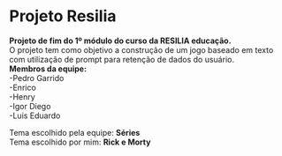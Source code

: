 # Projeto Resilia
<b>Projeto de fim do 1º módulo do curso da RESILIA educação.</b><br>
O projeto tem como objetivo a construção de um jogo baseado em texto com utilização de prompt para retenção de dados do usuário.<br>
<b>Membros da equipe:</b><br>
-Pedro Garrido<br>
-Enrico<br>
-Henry<br>
-Igor Diego<br>
-Luis Eduardo<br>

Tema escolhido pela equipe: <b>Séries</b><br>
Tema escolhido por mim: <b>Rick e Morty</b>
